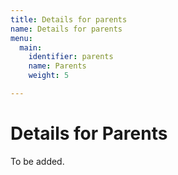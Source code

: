 ```yaml
---
title: Details for parents
name: Details for parents
menu:
  main:
    identifier: parents
    name: Parents
    weight: 5

---
```

# Details for Parents

To be added.